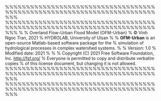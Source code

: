 %%%%%%%%%%%%%%%%%%%%%%%%%%%%%%%%%%%%%%%%%%%%%%%%%%%%%%%%%%%%%%%%%%%%%%%%%%%
%%%%%%%%%%%%%%%%%%%%%%%%%%%%%%%%%%%%%%%%%%%%%%%%%%%%%%%%%%%%%%%%%%%%%%%%%%%
%
%                  Overland Flow-Urban Flood Model (OFM-Urban)
%                         © Vinh Ngoc Tran, 2021
%                      HYDROLAB, University of Ulsan
%
% **OFM-Urban** is an open-source Matlab-based software package for the
% simulation of hydrological processes in complex watershed systems.
%
% Version: 1.0
% Modified date: 2021
% 
%
% Copyright (C) 2021 Free Software Foundation, Inc. <http://fsf.org/>
% Everyone is permitted to copy and distribute verbatim copies
% of this license document, but changing it is not allowed.
%%%%%%%%%%%%%%%%%%%%%%%%%%%%%%%%%%%%%%%%%%%%%%%%%%%%%%%%%%%%%%%%%%%%%%%%%%%
%%%%%%%%%%%%%%%%%%%%%%%%%%%%%%%%%%%%%%%%%%%%%%%%%%%%%%%%%%%%%%%%%%%%%%%%%%%
